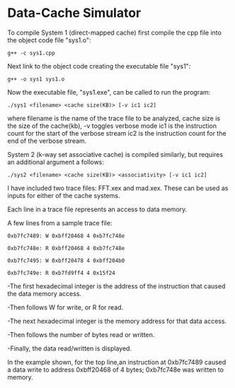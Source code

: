# Data-Cache Simulator

To compile System 1 (direct-mapped cache) first compile 
the cpp file into the object code file "sys1.o":

 	g++ -c sys1.cpp

Next link to the object code creating the executable
file "sys1":

	g++ -o sys1 sys1.o

Now the executable file, "sys1.exe", can be called to run the program:

	./sys1 <filename> <cache size(KB)> [-v ic1 ic2]

where filename is the name of the trace file to be analyzed, cache size is the size of the cache(kb), -v toggles verbose mode ic1 is the instruction count for the start of the verbose stream ic2 is the instruction count for the end of the verbose stream.

System 2 (k-way set associative cache) is compiled similarly,
but requires an additional argument a follows:

	./sys2 <filename> <cache size(KB)> <associativity> [-v ic1 ic2]

I have included two trace files: FFT.xex and mad.xex. These can be used as inputs for either of the cache systems.

Each line in a trace file represents an access to data memory.

A few lines from a sample trace file:

	0xb7fc7489: W 0xbff20468 4 0xb7fc748e

	0xb7fc748e: R 0xbff20468 4 0xb7fc748e

	0xb7fc7495: W 0xbff20478 4 0xbff204b0

	0xb7fc749e: R 0xb7fd9ff4 4 0x15f24

-The first hexadecimal integer is the address of the instruction that caused the data memory access.

-Then follows W for write, or R for read. 

-The next hexadecimal integer is the memory address for that data access.

-Then follows the number of bytes read or written.

-Finally, the data read/written is displayed. 


In the example shown, for the top line,an instruction at 0xb7fc7489 caused a data write to address 0xbff20468 of 4 bytes; 0xb7fc748e was written to memory.

